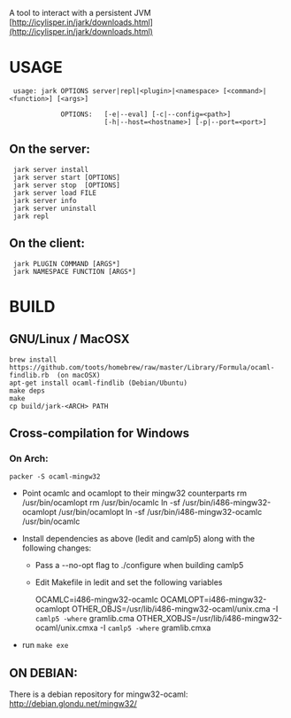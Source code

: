 A tool to interact with a persistent JVM [http://icylisper.in/jark/downloads.html](http://icylisper.in/jark/downloads.html)

# USAGE

     usage: jark OPTIONS server|repl|<plugin>|<namespace> [<command>|<function>] [<args>]

                 OPTIONS:   [-e|--eval] [-c|--config=<path>]
                            [-h|--host=<hostname>] [-p|--port=<port>]
## On the server:

     jark server install
     jark server start [OPTIONS]
     jark server stop  [OPTIONS]
     jark server load FILE
     jark server info
     jark server uninstall
     jark repl

## On the client:
     
     jark PLUGIN COMMAND [ARGS*]
     jark NAMESPACE FUNCTION [ARGS*]


# BUILD

## GNU/Linux / MacOSX

    brew install https://github.com/toots/homebrew/raw/master/Library/Formula/ocaml-findlib.rb  (on macOSX)
    apt-get install ocaml-findlib (Debian/Ubuntu)
    make deps
    make
    cp build/jark-<ARCH> PATH


## Cross-compilation for Windows

### On Arch:
    packer -S ocaml-mingw32
       
* Point ocamlc and ocamlopt to their mingw32 counterparts
    rm  /usr/bin/ocamlopt 
    rm  /usr/bin/ocamlc
    ln -sf /usr/bin/i486-mingw32-ocamlopt /usr/bin/ocamlopt 
    ln -sf /usr/bin/i486-mingw32-ocamlc /usr/bin/ocamlc
  
* Install dependencies as above (ledit and camlp5) along with the following changes:
  
  * Pass a --no-opt flag to ./configure when building camlp5

  * Edit Makefile in ledit and set the following variables

     OCAMLC=i486-mingw32-ocamlc
     OCAMLOPT=i486-mingw32-ocamlopt
     OTHER_OBJS=/usr/lib/i486-mingw32-ocaml/unix.cma -I `camlp5 -where` gramlib.cma
     OTHER_XOBJS=/usr/lib/i486-mingw32-ocaml/unix.cmxa -I `camlp5 -where` gramlib.cmxa

* run `make exe`


## ON DEBIAN:
There is a debian repository for mingw32-ocaml: http://debian.glondu.net/mingw32/


